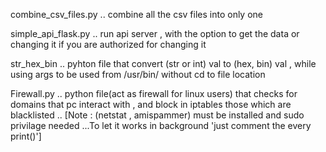 combine_csv_files.py .. combine all the csv files into only one

simple_api_flask.py ..  run api server , with the option to get the data or changing it if you are authorized for changing it

str_hex_bin .. pyhton file that convert (str or int) val to (hex, bin) val , while using args to be used from /usr/bin/ without cd to file location 

Firewall.py .. python file(act as firewall for linux users) that checks for domains that pc interact with , and block in iptables those which are blacklisted .. [Note : (netstat , amispammer) must be installed and sudo privilage needed ...To let it works in background 'just comment the every print()']
